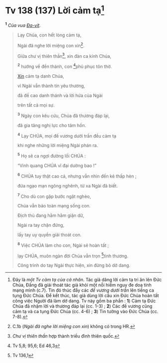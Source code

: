 # Tv 138 (137) Lời cảm tạ[^1-28408d93-bbec-4a69-a404-2a81a4619932]

<sup><b>1</b></sup> _Của vua [Đa-vít]()._

> Lạy Chúa, con hết lòng cảm tạ,
>
> Ngài đã nghe lời miệng con xin[^2-28408d93-bbec-4a69-a404-2a81a4619932].
>
> Giữa chư vị thiên thần[^3-28408d93-bbec-4a69-a404-2a81a4619932], xin đàn ca kính Chúa,
>
> <sup><b>2</b></sup> hướng về đền thánh, con [^1@-28408d93-bbec-4a69-a404-2a81a4619932]phủ phục tôn thờ.
>
> [Xin]() cảm tạ danh Chúa,
>
> vì Ngài vẫn thành tín yêu thương,
>
> đã đề cao danh thánh và lời hứa của Ngài
>
> trên tất cả mọi sự.
>
> <sup><b>3</b></sup> Ngày con kêu cứu, Chúa đã thương đáp lại,
>
> đã gia tăng nghị lực cho tâm hồn.
>
> <sup><b>4</b></sup> Lạy CHÚA, mọi đế vương dưới trần đều cảm tạ
>
> khi nghe những lời miệng Ngài phán ra.
>
> <sup><b>5</b></sup> Họ sẽ ca ngợi đường lối CHÚA :
>
> “Vinh quang CHÚA vĩ đại dường bao !”
>
> <sup><b>6</b></sup> CHÚA tuy thật cao cả, nhưng vẫn nhìn đến kẻ thấp hèn ;
>
> đứa ngạo mạn ngông nghênh, từ xa Ngài đã biết.
>
> <sup><b>7</b></sup> Cho dù con gặp bước ngặt nghèo,
>
> Chúa vẫn bảo toàn mạng sống con.
>
> Địch thù đang hằm hằm giận dữ,
>
> Ngài ra tay chặn đứng,
>
> lấy tay uy quyền giải thoát con.
>
> <sup><b>8</b></sup> Việc CHÚA làm cho con, Ngài sẽ hoàn tất ;
>
> lạy CHÚA, muôn ngàn đời Chúa vẫn trọn [^2@-28408d93-bbec-4a69-a404-2a81a4619932]tình thương.
>
> Công trình do tay Ngài thực hiện, xin đừng bỏ dở dang.

[^1-28408d93-bbec-4a69-a404-2a81a4619932]: Đây là _một Tv cảm tạ của cá nhân_. Tác giả dâng lời cảm tạ tri ân lên Đức Chúa, Đấng đã giải thoát tác giả khỏi một nỗi hiểm nguy đe doạ tính mạng mình (c.7). Tin đó thúc đẩy các _đế vương dưới trần_ lên tiếng ca tụng Đức Chúa. Để kết thúc, tác giả dùng lời cầu xin Đức Chúa hoàn tất công việc Người đã làm dở dang. Tv này gồm ba phần : **1**) Cảm tạ Đức Chúa đã nhậm lời và thương đáp lại (cc. 1-3) ; **2**) Các đế vương cũng cảm tạ và ca tụng Đức Chúa (cc. 4-6) ; **3**) Tin tưởng vào Đức Chúa (cc. 7-8).

[^2-28408d93-bbec-4a69-a404-2a81a4619932]: C.1b (_Ngài đã nghe lời miệng con xin_) không có trong HR.

[^3-28408d93-bbec-4a69-a404-2a81a4619932]: _Chư vị thiên thần_ hợp thành triều đình thiên quốc.

[^1@-28408d93-bbec-4a69-a404-2a81a4619932]: Tv 5,8; 95,6; Ed 46,3

[^2@-28408d93-bbec-4a69-a404-2a81a4619932]: Tv 136,1
